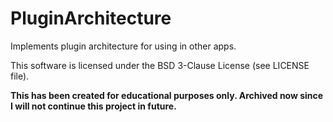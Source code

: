 # PluginArchitecture
Implements plugin architecture for using in other apps.

This software is licensed under the BSD 3-Clause License (see LICENSE file).

**This has been created for educational purposes only. Archived now since I will not continue this project in future.**

